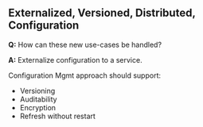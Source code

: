 ## Externalized, Versioned, Distributed, Configuration 

**Q:** How can these new use-cases be handled?

**A:** Externalize configuration to a service.

Configuration Mgmt approach should support:

* Versioning
* Auditability
* Encryption
* Refresh without restart

